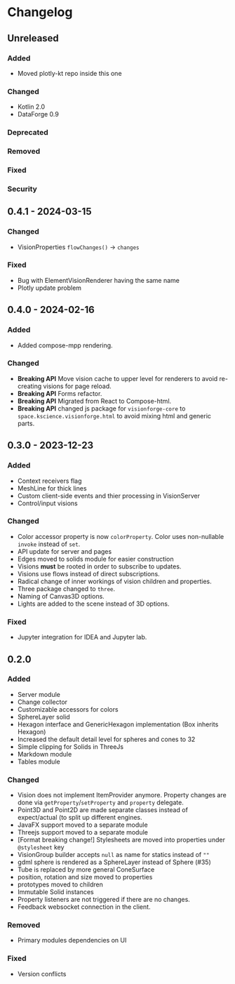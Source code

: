 # Changelog

## Unreleased

### Added
- Moved plotly-kt repo inside this one

### Changed
- Kotlin 2.0
- DataForge 0.9

### Deprecated

### Removed

### Fixed

### Security

## 0.4.1 - 2024-03-15

### Changed

- VisionProperties `flowChanges()` -> `changes`

### Fixed

- Bug with ElementVisionRenderer having the same name
- Plotly update problem

## 0.4.0 - 2024-02-16

### Added

- Added compose-mpp rendering.

### Changed

- **Breaking API** Move vision cache to upper level for renderers to avoid re-creating visions for page reload.
- **Breaking API** Forms refactor.
- **Breaking API** Migrated from React to Compose-html.
- **Breaking API** changed js package for `visionforge-core` to `space.kscience.visionforge.html` to avoid mixing html and generic parts.

## 0.3.0 - 2023-12-23

### Added

- Context receivers flag
- MeshLine for thick lines
- Custom client-side events and thier processing in VisionServer
- Control/input visions

### Changed

- Color accessor property is now `colorProperty`. Color uses non-nullable `invoke` instead of `set`. 
- API update for server and pages
- Edges moved to solids module for easier construction
- Visions **must** be rooted in order to subscribe to updates.
- Visions use flows instead of direct subscriptions.
- Radical change of inner workings of vision children and properties.
- Three package changed to `three`.
- Naming of Canvas3D options.
- Lights are added to the scene instead of 3D options.

### Fixed

- Jupyter integration for IDEA and Jupyter lab.

## 0.2.0

### Added

- Server module
- Change collector
- Customizable accessors for colors
- SphereLayer solid
- Hexagon interface and GenericHexagon implementation (Box inherits Hexagon)
- Increased the default detail level for spheres and cones to 32
- Simple clipping for Solids in ThreeJs
- Markdown module
- Tables module

### Changed

- Vision does not implement ItemProvider anymore. Property changes are done via `getProperty`/`setProperty` and `property` delegate.
- Point3D and Point2D are made separate classes instead of expect/actual (to split up different engines.
- JavaFX support moved to a separate module
- Threejs support moved to a separate module
- \[Format breaking change!\] Stylesheets are moved into properties under `@stylesheet` key
- VisionGroup builder accepts `null` as name for statics instead of `""`
- gdml sphere is rendered as a SphereLayer instead of Sphere (#35)
- Tube is replaced by more general ConeSurface
- position, rotation and size moved to properties
- prototypes moved to children
- Immutable Solid instances
- Property listeners are not triggered if there are no changes.
- Feedback websocket connection in the client.

### Removed

- Primary modules dependencies on UI

### Fixed

- Version conflicts
